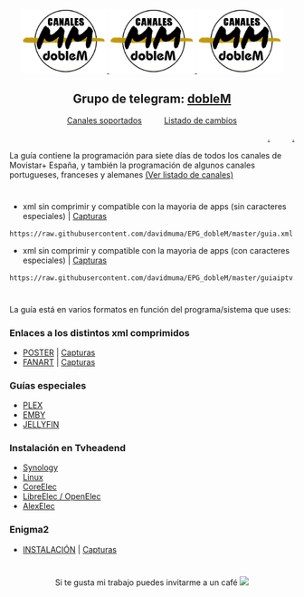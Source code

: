 <p align="center">
  <a href="https://github.com/davidmuma/EPG_dobleM"> <img src="https://raw.githubusercontent.com/davidmuma/Canales_dobleM/master/Images/logo_dobleM.png" width="30%" height="30%"> </a>
  <a href="https://github.com/davidmuma/Canales_dobleM"> <img src="https://raw.githubusercontent.com/davidmuma/Canales_dobleM/master/Images/logo_dobleM.png" width="30%" height="30%"> </a>
  <a href="https://github.com/davidmuma/Docker_dobleM"> <img src="https://raw.githubusercontent.com/davidmuma/Canales_dobleM/master/Images/logo_dobleM.png" width="30%" height="30%"> </a>
</p>

<h2 align="center">
  Grupo de telegram: <a href="https://t.me/EPG_dobleM">dobleM</a>
</h2>

<p align="center">
<a href="https://github.com/davidmuma/EPG_dobleM/blob/master/Varios/Canales_soportados.txt">Canales soportados</a>
&nbsp&nbsp&nbsp&nbsp&nbsp&nbsp&nbsp&nbsp
<a href="https://github.com/davidmuma/EPG_dobleM/blob/master/Varios/changelog.md">Listado de cambios</a>
</p>

<p align="right">
<a href="https://github.com/davidmuma/EPG_dobleM/blob/master/Varios/WG++LOG.txt">.</a>
&nbsp&nbsp&nbsp&nbsp&nbsp&nbsp&nbsp&nbsp
<a href="https://github.com/davidmuma/EPG_dobleM/blob/master/Varios/WG++old.txt">.</a>
</p>


La guía contiene la programación para siete días de todos los canales de Movistar+ España, y también la programación de algunos canales portugueses, franceses y alemanes <a href="https://github.com/davidmuma/EPG_dobleM/blob/master/Varios/Canales_soportados.txt">(Ver listado de canales)</a>
#
- xml sin comprimir y compatible con la mayoria de apps (sin caracteres especiales) | [Capturas](https://raw.githubusercontent.com/davidmuma/Canales_dobleM/master/Varios/EPG/iptvsin.jpg)
```
https://raw.githubusercontent.com/davidmuma/EPG_dobleM/master/guia.xml
```
- xml sin comprimir y compatible con la mayoria de apps (con caracteres especiales)  | [Capturas](https://raw.githubusercontent.com/davidmuma/Canales_dobleM/master/EPG/Varios/iptvcon.jpg)
```
https://raw.githubusercontent.com/davidmuma/EPG_dobleM/master/guiaiptv.xml
```
#
La guía está en varios formatos en función del programa/sistema que uses:

### Enlaces a los distintos xml comprimidos
- [POSTER](https://github.com/davidmuma/Canales_dobleM/blob/master/Varios/XMLposter.md) | [Capturas](https://github.com/davidmuma/EPG_dobleM/blob/master/Varios/capturasP.md)
- [FANART](https://github.com/davidmuma/Canales_dobleM/blob/master/Varios/XMLfanart.md) | [Capturas](https://github.com/davidmuma/EPG_dobleM/blob/master/Varios/capturasF.md)

### Guías especiales
- [PLEX](https://github.com/davidmuma/EPG_dobleM/blob/master/Varios/XMLplex.md)
- [EMBY](https://github.com/davidmuma/EPG_dobleM/blob/master/Varios/XMLemby.md)
- [JELLYFIN](https://github.com/davidmuma/EPG_dobleM/blob/master/Varios/XMLjelly.md)

### Instalación en Tvheadend
- [Synology](https://github.com/davidmuma/Canales_dobleM/blob/master/Varios/EPG/tvh_syno.md)
- [Linux](https://github.com/davidmuma/Canales_dobleM/blob/master/Varios/EPG/tvh_linux.md)
- [CoreElec](https://github.com/davidmuma/Canales_dobleM/blob/master/Varios/EPG/tvh_core.md)
- [LibreElec / OpenElec](https://github.com/davidmuma/Canales_dobleM/blob/master/Varios/EPG/tvh_libre.md)
- [AlexElec](https://github.com/davidmuma/Canales_dobleM/blob/master/Varios/EPG/tvh_alex.md)

### Enigma2
- [INSTALACIÓN](https://github.com/davidmuma/Canales_dobleM/blob/master/Varios/INSenigma2.md) | [Capturas](https://github.com/davidmuma/Canales_dobleM/blob/master/Varios/EPG/capturasE.md)
#
<div><center>Si te gusta mi trabajo puedes invitarme a un café <a href="https://www.paypal.me/EPGdobleM"><img src="http://www.webgrabplus.com/sites/default/files/styles/thumbnail/public/badges/donation.png" style="height: auto !important;width: auto !important;" ></a></center></div>

#



